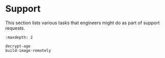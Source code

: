 # Support

This section lists various tasks that engineers might do as part of support
requests.


```{toctree}
:maxdepth: 2

decrypt-age
build-image-remotely
```